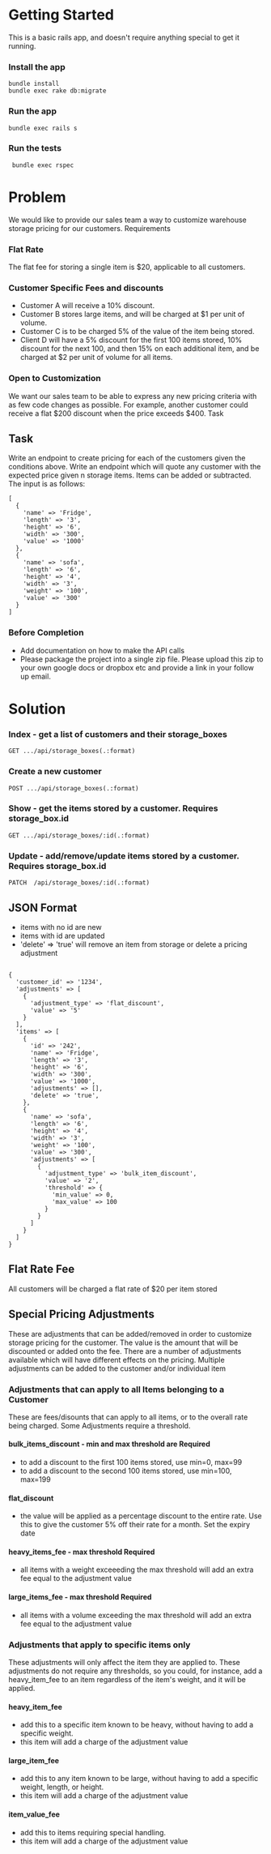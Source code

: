 # Getting Started
This is a basic rails app, and doesn't require anything special to get it running.

### Install the app
```
bundle install
bundle exec rake db:migrate

```

### Run the app
``` bundle exec rails s  ```

### Run the tests
```  bundle exec rspec ```



# Problem

We would like to provide our sales team a way to customize warehouse storage pricing for our customers.
Requirements

### Flat Rate
The flat fee for storing a single item is $20, applicable to all customers.

### Customer Specific Fees and discounts
* Customer A will receive a 10% discount.
* Customer B stores large items, and will be charged at $1 per unit of volume.
* Customer C is to be charged 5% of the value of the item being stored.
* Client D will have a 5% discount for the first 100 items stored, 10% discount for the next 100, and then 15% on each additional item, and be charged at $2 per unit of volume for all items.

### Open to Customization
We want our sales team to be able to express any new pricing criteria with as few code changes as possible. For example, another customer could receive a flat $200 discount when the price exceeds $400.
Task

## Task
Write an endpoint to create pricing for each of the customers given the conditions above.
Write an endpoint which will quote any customer with the expected price given n storage items. Items can be added or subtracted. The input is as follows:

```
[
  {
    'name' => 'Fridge',
    'length' => '3',
    'height' => '6',
    'width' => '300',
    'value' => '1000'
  },
  {
    'name' => 'sofa',
    'length' => '6',
    'height' => '4',
    'width' => '3',
    'weight' => '100',
    'value' => '300'
  }
]
```

### Before Completion
* Add documentation on how to make the API calls
* Please package the project into a single zip file. Please upload this zip to your own google docs or dropbox etc and provide a link in your follow up email.



# Solution

### Index - get a list of customers and their storage_boxes
``` GET .../api/storage_boxes(.:format) ```
### Create a new customer
``` POST .../api/storage_boxes(.:format) ```
### Show - get the items stored by a customer.  Requires storage_box.id
``` GET .../api/storage_boxes/:id(.:format) ```
### Update - add/remove/update items stored by a customer. Requires storage_box.id
``` PATCH  /api/storage_boxes/:id(.:format) ```

## JSON Format
 * items with no id are new
 * items with id are updated
 * 'delete' => 'true' will remove an item from storage or delete a pricing adjustment

```

{
  'customer_id' => '1234',
  'adjustments' => [
    {
      'adjustment_type' => 'flat_discount',
      'value' => '5'
    }
  ],
  'items' => [
    {
      'id' => '242',
      'name' => 'Fridge',
      'length' => '3',
      'height' => '6',
      'width' => '300',
      'value' => '1000',
      'adjustments' => [],
      'delete' => 'true',
    },
    {
      'name' => 'sofa',
      'length' => '6',
      'height' => '4',
      'width' => '3',
      'weight' => '100',
      'value' => '300',
      'adjustments' => [
        {
          'adjustment_type' => 'bulk_item_discount',
          'value' => '2',
          'threshold' => {
            'min_value' => 0,
            'max_value' => 100
          }
        }
      ]
    }
  ]
}

```

## Flat Rate Fee
All customers will be charged a flat rate of $20 per item stored

## Special Pricing Adjustments
These are adjustments that can be added/removed in order to customize storage pricing for the customer.
The value is the amount that will be discounted or added onto the fee.
There are a number of adjustments available which will have different effects on the pricing.
Multiple adjustments can be added to the customer and/or individual item

### Adjustments that can apply to all Items belonging to a Customer
These are fees/disounts that can apply to all items, or to the overall rate being charged.
Some Adjustments require a threshold.

#### bulk_items_discount - min and max threshold are Required
  * to add a discount to the first 100 items stored, use min=0, max=99
  * to add a discount to the second 100 items stored, use min=100, max=199

#### flat_discount
  * the value will be applied as a percentage discount to the entire rate.  Use this to give the customer 5% off their rate for a month.  Set the expiry date

#### heavy_items_fee - max threshold Required
  * all items with a weight exceeeding the max threshold will add an extra fee equal to the adjustment value

#### large_items_fee - max threshold Required
  * all items with a volume exceeding the max threshold will add an extra fee equal to the adjustment value


### Adjustments that apply to specific items only
These adjustments will only affect the item they are applied to.  These adjustments do not require
any thresholds, so you could, for instance, add a heavy_item_fee to an item regardless of the item's
weight, and it will be applied.

#### heavy_item_fee
  * add this to a specific item known to be heavy, without having to add a specific weight.
  * this item will add a charge of the adjustment value

#### large_item_fee
  * add this to any item known to be large, without having to add a specific weight, length, or height.
  * this item will add a charge of the adjustment value

#### item_value_fee
  * add this to items requiring special handling.
  * this item will add a charge of the adjustment value

